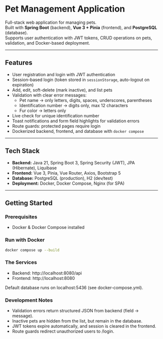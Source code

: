 # Pet Management Application

Full-stack web application for managing pets.  
Built with **Spring Boot** (backend), **Vue 3 + Pinia** (frontend), and **PostgreSQL** (database).  
Supports user authentication with JWT tokens, CRUD operations on pets, validation, and Docker-based deployment.

---

## Features

- User registration and login with JWT authentication  
- Session-based login (token stored in `sessionStorage`, auto-logout on expiration)  
- Add, edit, soft-delete (mark inactive), and list pets  
- Validation with clear error messages:
  - Pet name → only letters, digits, spaces, underscores, parentheses  
  - Identification number → digits only, max 12 characters  
  - Fur color → letters only  
- Live check for unique identification number  
- Toast notifications and form field highlights for validation errors  
- Route guards: protected pages require login  
- Dockerized backend, frontend, and database with `docker compose`

---

## Tech Stack

- **Backend:** Java 21, Spring Boot 3, Spring Security (JWT), JPA (Hibernate), Liquibase  
- **Frontend:** Vue 3, Pinia, Vue Router, Axios, Bootstrap 5  
- **Database:** PostgreSQL (production), H2 (dev/test)  
- **Deployment:** Docker, Docker Compose, Nginx (for SPA)

---

## Getting Started

### Prerequisites
- Docker & Docker Compose installed

### Run with Docker
```bash
docker compose up --build
```

### The Services
- Backend: http://localhost:8080/api
- Frontend: http://localhost:8080

Default database runs on localhost:5436 (see docker-compose.yml).

### Development Notes
- Validation errors return structured JSON from backend (field → message).
- Inactive pets are hidden from the list, but remain in the database.
- JWT tokens expire automatically, and session is cleared in the frontend.
- Route guards redirect unauthorized users to /login.